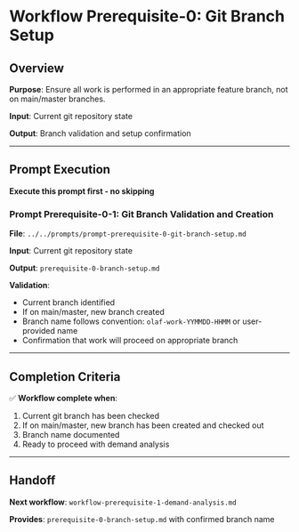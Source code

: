 # Workflow Prerequisite-0: Git Branch Setup

## Overview

**Purpose**: Ensure all work is performed in an appropriate feature branch, not on main/master branches.

**Input**: Current git repository state

**Output**: Branch validation and setup confirmation

---

## Prompt Execution

**Execute this prompt first - no skipping**

### Prompt Prerequisite-0-1: Git Branch Validation and Creation

**File**: `../../prompts/prompt-prerequisite-0-git-branch-setup.md`

**Input**: Current git repository state

**Output**: `prerequisite-0-branch-setup.md`

**Validation**: 
- Current branch identified
- If on main/master, new branch created
- Branch name follows convention: `olaf-work-YYMMDD-HHMM` or user-provided name
- Confirmation that work will proceed on appropriate branch

---

## Completion Criteria

✅ **Workflow complete when**:

1. Current git branch has been checked
2. If on main/master, new branch has been created and checked out
3. Branch name documented
4. Ready to proceed with demand analysis

---

## Handoff

**Next workflow**: `workflow-prerequisite-1-demand-analysis.md`

**Provides**: `prerequisite-0-branch-setup.md` with confirmed branch name
